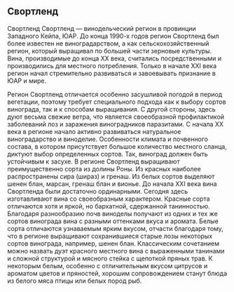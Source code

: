 ## Свортленд 

Свортленд
Свортленд — винодельческий регион в провинции Западного Кейпа, ЮАР. До конца 1990-х годов регион Свортленд был более известен не виноградарством, а как сельскохозяйственный регион, который выращивал по большей части зерновые культуры. Вина, производимые до конца XX века, считались посредственными и производились для местного потребления. Только в начале XXI века регион начал стремительно развиваться и завоевывать признание в ЮАР и мире.


Регион Свортленд отличается особенно засушливой погодой в период вегетации, поэтому требует специального подхода как к выбору сортов винограда, так и к способам выращивания. С другой стороны, здесь дуют весьма свежие ветра, что является своеобразной профилактикой заболеваний лоз и заражения виноградников паразитами. С начала XX века в регионе начало активно развиваться натуральное виноградарство и виноделие. 
Особенности климата и почвенного состава, в котором присутствует большое количество местного сланца, диктуют выбор определенных сортов. Так, виноград должен быть устойчивым к засухе. В регионе Свортленд выращивают преимущественно сорта из долины Роны. Из красных наиболее распространены сира (шираз) и гренаш. Из белых сортов выделяют шенен блан, марсан, гренаш блан и вионье. 
До начала XXI века вина Свортленда были достаточно ординарными. Сегодня здесь изготавливают вина со своеобразным характером. Красные сорта отличаются хотя и яркой, но бархатной, сдержанной танинностью. Благодаря разнообразию почв виноделы получают из одних и тех же сортов винограда вина с разными оттенками вкуса и аромата. Белые сорта отличаются узнаваемым ярким вкусом, отчасти благодаря тому, что в регионе выращивают сохранившиеся старые лозы некоторых сортов винограда, например, шенен блан.
Классическим сочетанием можно назвать дуэт красного местного вина с выраженными танинами и сложной структурой и мясного стейка с щепоткой пряных трав. К некоторым белым, особенно с отличительным вкусом цитрусов и ароматом цветов и пряностей, хорошим сопровождением станут блюда из белого мяса птицы или белых пород рыб.
